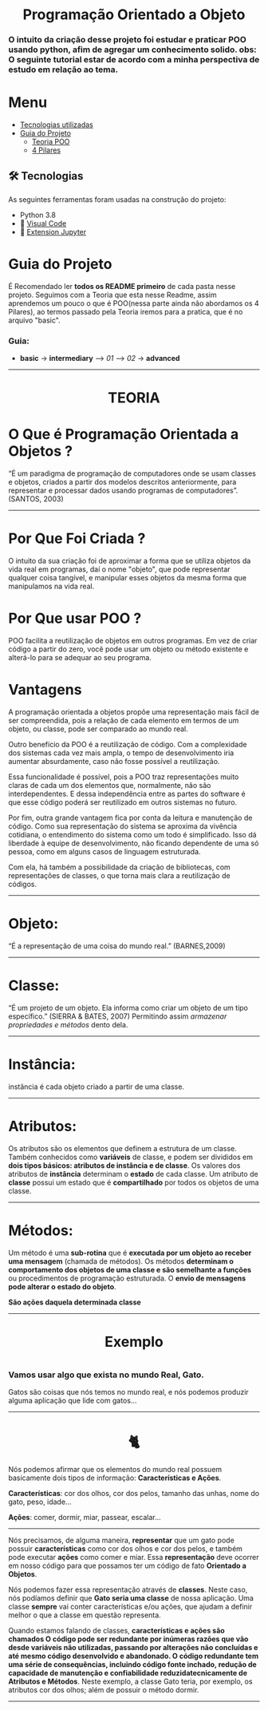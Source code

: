 <h1 align ='center'> Programação Orientado a Objeto</h1>

### O intuito da criação desse projeto foi estudar e praticar POO usando python, afim de agregar um conhecimento solido. obs: O seguinte tutorial estar de acordo com a minha perspectiva de estudo em relação ao tema.

Menu
=================
<!--ts-->
   * [Tecnologias utilizadas](#🛠-tecnologias)
   * [Guia do Projeto](#guia-do-projeto)
      * [Teoria POO](#o-que-é-programação-orientada-a-objetos)
      * [4 Pilares](intermediary/README.md)
      
      
<!--te-->

## 🛠 Tecnologias

As seguintes ferramentas foram usadas na construção do projeto:

-  Python 3.8
- 🔗 [Visual Code](https://code.visualstudio.com/)
- 🔗 [Extension Jupyter](https://marketplace.visualstudio.com/items?itemName=ms-toolsai.jupyter)

# Guia do Projeto

É Recomendado ler **todos os README primeiro** de cada pasta nesse projeto.
Seguimos com a Teoria que esta nesse Readme, assim aprendemos um pouco o que é POO(nessa parte ainda não abordamos os 4 Pilares), ao termos passado pela Teoria iremos para a pratica, que é no arquivo "basic".
### Guia:
   * **basic** → **intermediary** --> *01* --> *02* → **advanced**

<hr>

<h1 align = 'center'>TEORIA</h1>

# O Que é Programação Orientada a Objetos ?

“É um paradigma de programação de computadores onde se
usam classes e objetos, criados a partir dos modelos descritos
anteriormente, para representar e processar dados usando
programas de computadores”. (SANTOS, 2003)
<hr>

<h1> Por Que Foi Criada ? </h1>
O intuito da sua criação foi de aproximar a forma que se utiliza objetos da vida real em programas, daí o nome "objeto", que pode representar qualquer coisa tangível, e manipular esses objetos da mesma forma que manipulamos na vida real.

# Por Que usar POO ?

POO facilita a reutilização de objetos em outros programas. Em vez de criar código a partir do zero, você pode usar um objeto ou método existente e alterá-lo para se adequar ao seu programa.

# Vantagens

A programação orientada a objetos propõe uma representação mais fácil de ser compreendida, pois a relação de cada elemento em termos de um objeto, ou classe, pode ser comparado ao mundo real.

Outro benefício da POO é a reutilização de código. Com a complexidade dos sistemas cada vez mais ampla, o tempo de desenvolvimento iria aumentar absurdamente, caso não fosse possível a reutilização.

Essa funcionalidade é possível, pois a POO traz representações muito claras de cada um dos elementos que, normalmente, não são interdependentes. E dessa independência entre as partes do software é que esse código poderá ser reutilizado em outros sistemas no futuro.

Por fim, outra grande vantagem fica por conta da leitura e manutenção de código. Como sua representação do sistema se aproxima da vivência cotidiana, o entendimento do sistema como um todo é simplificado. Isso dá liberdade à equipe de desenvolvimento, não ficando dependente de uma só pessoa, como em alguns casos de linguagem estruturada.

Com ela, há também a possibilidade da criação de bibliotecas, com representações de classes, o que torna mais clara a reutilização de códigos.

<hr>

# Objeto:
“É a representação de uma coisa do mundo real.” (BARNES,2009)
<hr>

# Classe:
“É um projeto de um objeto. Ela informa como criar um objeto de um tipo específico.” (SIERRA & BATES, 2007) Permitindo assim *armazenar propriedades e métodos* dento dela.
<hr>

# Instância: 
instância é cada objeto criado a partir de uma classe.
<hr>

# Atributos: 
Os atributos são os elementos que definem a estrutura de um classe. Também conhecidos como **variáveis** de classe, e podem ser divididos em **dois tipos básicos: atributos de instância e de classe**. Os valores dos atributos de **instância** determinam o **estado** de cada classe. Um atributo de **classe** possui um estado que é **compartilhado** por todos os objetos de uma classe.
<hr>

# Métodos: 
Um método é uma **sub-rotina** que é **executada por um objeto ao receber uma mensagem** (chamada de métodos).
Os métodos **determinam o comportamento dos objetos de uma classe e são semelhante a funções** ou procedimentos de programação estruturada. O **envio de mensagens pode alterar o estado do objeto**. 

**São ações daquela determinada classe**
<hr>

<center><h1> Exemplo <h1></center>

### Vamos usar algo que exista no mundo Real, Gato.
Gatos são coisas que nós temos no mundo real, e nós podemos produzir alguma aplicação que lide com gatos...
<hr>

<center><h1>🐈</h1></center>

Nós podemos afirmar que os elementos do mundo real possuem basicamente dois tipos de informação: **Características e Ações**.

**Características**: cor dos olhos, cor dos pelos, tamanho das unhas, nome do gato, peso, idade...

**Ações**: comer, dormir, miar, passear, escalar...

<hr>

Nós precisamos, de alguma maneira, **representar** que um gato pode possuir **características** como cor dos olhos e cor dos pelos, e também pode executar **ações** como comer e miar. Essa **representação** deve ocorrer em nosso código para que possamos ter um código de fato **Orientado a Objetos**.

Nós podemos fazer essa representação através de **classes**. Neste caso, nós podíamos definir que **Gato seria uma classe** de nossa aplicação. Uma classe **sempre** vai conter características e/ou ações, que ajudam a definir melhor o que a classe em questão representa.

Quando estamos falando de classes, **características e ações são chamados O código pode ser redundante por inúmeras razões que vão desde variáveis não utilizadas, passando por alterações não concluídas e até mesmo código desenvolvido e abandonado. O código redundante tem uma série de consequências, incluindo código fonte inchado, redução de capacidade de manutenção e confiabilidade reduzidatecnicamente de Atributos e Métodos**. Neste exemplo, a classe Gato teria, por exemplo, os atributos cor dos olhos; além de possuir o método dormir.

<hr>
